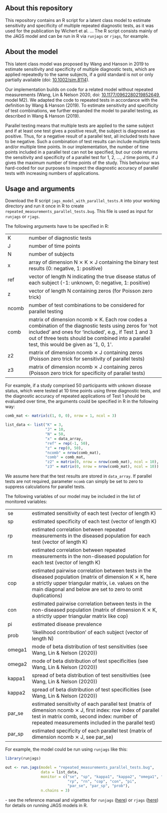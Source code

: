 ## About this repository
This repository contains an R script for a latent class model to estimate sensitivity and specificity of multiple repeated diagnostic tests, as it was used for the publication by Wichert et al. ... The R script consists mainly of the JAGS model and can be run in R via <code>runjags</code> or <code>rjags</code>, for example.

## About the model
This latent class model was proposed by Wang and Hanson in 2019 to estimate sensitivity and specificity of multiple diagnostic tests, which are applied repeatedly to the same subjects, if a gold standard is not or only partially available (doi: [10.1002/sim.8114](https://doi.org/10.1002/sim.8114)). 

Our implementation builds on code for a related model without repeated measurements (Wang, Lin &amp; Nelson 2020, doi: [10.1177/0962280219852649](https://doi.org/10.1177/0962280219852649), model M2). We adapted the code to repeated tests in accordance with the definition by Wang &amp; Hanson (2019). To estimate sensitivity and specificity of test combinations, we further expanded the model to parallel testing, as described in Wang &amp; Hanson (2019). 

Parallel testing means that multiple tests are applied to the same subject and if at least one test gives a positive result, the subject is diagnosed as positive. Thus, for a negative result of a parallel test, all included tests have to be negative. Such a combination of test results can include multiple tests and/or multiple time points. In our implementation, the number of time points included in a parallel test can not be specified, but our code returns the sensitivity and specificity of a parallel test for 1, 2, ..., J time points, if J gives the maximum number of time points of the study. This behaviour was hard-coded for our purposes to inspect the diagnostic accuracy of parallel tests with increasing numbers of applications.

## Usage and arguments
Download the R script <code>jags_model_with_parallel_tests.R</code> into your working directory and run it once in R to create <code>repeated_measurements_parallel_tests.bug</code>. This file is used as input for <code>runjags</code> or <code>rjags</code>.

The following arguments have to be specified in R:
<table>
  <tr>
    <td>K</td>
    <td>number of diagnostic tests</td>
  </tr>
  <tr>
    <td>J</td>
    <td>number of time points</td>
  </tr>
  <tr>
    <td>N</td>
    <td>number of subjects</td>
  </tr>
  <tr>
    <td>x</td>
    <td>array of dimension N &#10799; K &#10799; J containing the binary test results (0: negative, 1: positive)</td>
  </tr>
  <tr>
    <td>ref</td>
    <td>vector of length N indicating the true disease status of each subject (-1: unknown, 0: negative, 1: positive)</td>
  </tr>
  <tr>
    <td>z</td>
    <td>vector of length N containing zeros (for Poisson zero trick)</td>
  </tr>
  <tr>
    <td>ncomb</td>
    <td>number of test combinations to be considered for parallel testing</td>
  </tr>
  <tr>
    <td>comb</td>
    <td>matrix of dimension ncomb &#10799; K. Each row codes a combination of the diagnostic tests using zeros for ‘not included’ and ones for ‘included’, e.g., if Test 1 and 3 out of three tests should be combined into a parallel test, this would be given as '1, 0, 1'.</td>
  </tr>
  <tr>
    <td>z2</td>
    <td>matrix of dimension ncomb &#10799; J containing zeros (Poisson zero trick for sensitivity of parallel tests)</td>
  </tr>
  <tr>
    <td>z3</td>
    <td>matrix of dimension ncomb &#10799; J containing zeros (Poisson zero trick for specificity of parallel tests)</td>
  </tr>
</table> 

For example, if a study comprised 50 participants with unkown disease status, which were tested at 10 time points using three diagnostic tests, and the diagnostic accuracy of repeated applications of Test 1 should be evaluated over time, the arguments could be specified in R in the following way:

```r
comb_mat <- matrix(c(1, 0, 0), nrow = 1, ncol = 3)

list_data <- list("K" = 3,
                  "J" = 10,
                  "N" = 50,
                  "x" = data_array,
                  "ref" = rep(-1, 50),
                  "z" = rep(0, 50),
                  "ncomb" = nrow(comb_mat),
                  "comb" = comb_mat,
                  "z2" = matrix(0, nrow = nrow(comb_mat), ncol = 10),
                  "z3" = matrix(0, nrow = nrow(comb_mat), ncol = 10))
```
We assume here that the test results are stored in <code>data_array</code>. If parallel tests are not required, parameter <code>ncomb</code> can simply be set to zero to suppress calculations for parallel tests.

The following variables of our model may be included in the list of monitored variables:
<table>
  <tr>
    <td>se</td>
    <td>estimated sensitivity of each test (vector of length K)</td>
  </tr>
  <tr>
    <td>sp</td>
    <td>estimated specificity of each test (vector of length K)</td>
  </tr>
  <tr>
    <td>rp</td>
    <td>estimated correlation between repeated measurements in the diseased population for each test (vector of length K)</td>
  </tr>
  <tr>
    <td>rn</td>
    <td>estimated correlation between repeated measurements in the non-diseased population for each test (vector of length K)</td>
  </tr>
  <tr>
    <td>cop</td>
    <td>estimated pairwise correlation between tests in the diseased population (matrix of dimension K &#10799; K, here a strictly upper triangular matrix, i.e. values on the main diagonal and below are set to zero to omit duplications)</td>
  </tr>
  <tr>
    <td>con</td>
    <td>estimated pairwise correlation between tests in the non-diseased population (matrix of dimension K &#10799; K, a strictly upper triangular matrix like cop)</td>
  </tr>
  <tr>
    <td>pi</td>
    <td>estimated disease prevalence</td>
  </tr>
  <tr>
    <td>prob</td>
    <td>‘likelihood contribution’ of each subject (vector of length N)</td>
  </tr>
  <tr>
    <td>omega1</td>
    <td>mode of beta distribution of test sensitivities (see Wang, Lin &amp; Nelson (2020))</td>
  </tr>
  <tr>
    <td>omega2</td>
    <td>mode of beta distribution of test specificities (see Wang, Lin &amp; Nelson (2020))</td>
  </tr>
  <tr>
    <td>kappa1</td>
    <td>spread of beta distribution of test sensitivities (see Wang, Lin &amp; Nelson (2020))</td>
  </tr>
  <tr>
    <td>kappa2</td>
    <td>spread of beta distribution of test specificities (see Wang, Lin &amp; Nelson (2020))</td>
  </tr>
  <tr>
    <td>par_se</td>
    <td>estimated sensitivity of each parallel test (matrix of dimension ncomb &#10799; J, first index: row index of parallel test in matrix comb, second index:
number of repeated measurements included in the parallel test)</td>
  </tr>
  <tr>
    <td>par_sp</td>
    <td>estimated specificity of each parallel test (matrix of dimension ncomb &#10799; J, see par_se)</td>
  </tr>
</table>

For example, the model could be run using <code>runjags</code> like this:

```r
library(runjags)

out <- run.jags(model = "repeated_measurements_parallel_tests.bug",
                data = list_data, 
                monitor = c("se", "sp", "kappa1", "kappa2", "omega1", "omega2", 
                            "rp", "rn", "cop", "con", "pi",
                            "par_se", "par_sp", "prob"),
                n.chains = 3)
```
\- see the reference manual and vignettes for <code>runjags</code> ([here](https://cran.r-project.org/web/packages/runjags/index.html)) or <code>rjags</code> ([here](https://cran.r-project.org/web/packages/rjags/index.html)) for details on running JAGS models in R.

